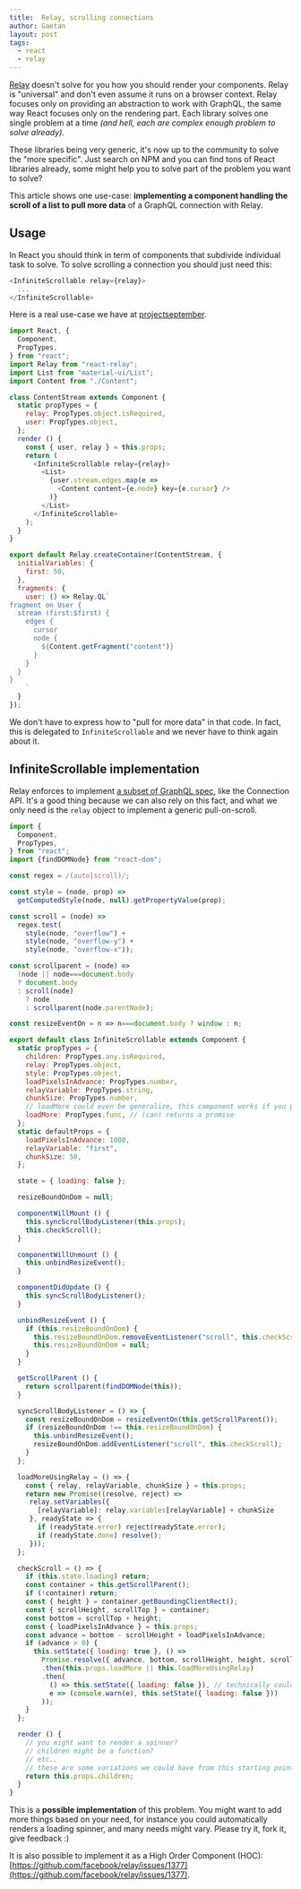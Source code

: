 ```yaml
---
title:  Relay, scrolling connections
author: Gaetan
layout: post
tags:
  - react
  - relay
---
```


[Relay]: https://github.com/facebook/relay
[Relay-spec]: https://facebook.github.io/relay/docs/graphql-relay-specification.html#content


[Relay][Relay] doesn't solve for you how you should render your components. Relay is "universal" and don't even assume it runs on a browser context. Relay focuses only on providing an abstraction to work with GraphQL, the same way React focuses only on the rendering part. Each library solves one single problem at a time *(and hell, each are complex enough problem to solve already)*.

These libraries being very generic, it's now up to the community to solve the "more specific". Just search on NPM and you can find tons of React libraries already, some might help you to solve part of the problem you want to solve?

This article shows one use-case: **implementing a component handling the scroll of a list to pull more data** of a GraphQL connection with Relay.

## Usage

In React you should think in term of components that subdivide individual task to solve. To solve scrolling a connection you should just need this:

```js
<InfiniteScrollable relay={relay}>
  ...
</InfiniteScrollable>
```

Here is a real use-case we have at [projectseptember](https://projectseptember.com).


```js
import React, {
  Component,
  PropTypes,
} from "react";
import Relay from "react-relay";
import List from "material-ui/List";
import Content from "./Content";

class ContentStream extends Component {
  static propTypes = {
    relay: PropTypes.object.isRequired,
    user: PropTypes.object,
  };
  render () {
    const { user, relay } = this.props;
    return (
      <InfiniteScrollable relay={relay}>
        <List>
          {user.stream.edges.map(e =>
            <Content content={e.node} key={e.cursor} />
          )}
        </List>
      </InfiniteScrollable>
    );
  }
}

export default Relay.createContainer(ContentStream, {
  initialVariables: {
    first: 50,
  },
  fragments: {
    user: () => Relay.QL`
fragment on User {
  stream (first:$first) {
    edges {
      cursor
      node {
        ${Content.getFragment("content")}
      }
    }
  }
}
    `
  }
});
```

We don't have to express how to "pull for more data" in that code. In fact, this is delegated to `InfiniteScrollable` and we never have to think again about it.


## InfiniteScrollable implementation

Relay enforces to implement [a subset of GraphQL spec](https://facebook.github.io/relay/docs/graphql-relay-specification.html#content), like the Connection API. It's a good thing because we can also rely on this fact, and what we only need is the `relay` object to implement a generic pull-on-scroll.


```js
import {
  Component,
  PropTypes,
} from "react";
import {findDOMNode} from "react-dom";

const regex = /(auto|scroll)/;

const style = (node, prop) =>
  getComputedStyle(node, null).getPropertyValue(prop);

const scroll = (node) =>
  regex.test(
    style(node, "overflow") +
    style(node, "overflow-y") +
    style(node, "overflow-x"));

const scrollparent = (node) =>
  !node || node===document.body
  ? document.body
  : scroll(node)
    ? node
    : scrollparent(node.parentNode);

const resizeEventOn = n => n===document.body ? window : n;

export default class InfiniteScrollable extends Component {
  static propTypes = {
    children: PropTypes.any.isRequired,
    relay: PropTypes.object,
    style: PropTypes.object,
    loadPixelsInAdvance: PropTypes.number,
    relayVariable: PropTypes.string,
    chunkSize: PropTypes.number,
    // loadMore could even be generalize, this component works if you provide loadMore instead of relay
    loadMore: PropTypes.func, // (can) returns a promise
  };
  static defaultProps = {
    loadPixelsInAdvance: 1000,
    relayVariable: "first",
    chunkSize: 50,
  };

  state = { loading: false };

  resizeBoundOnDom = null;

  componentWillMount () {
    this.syncScrollBodyListener(this.props);
    this.checkScroll();
  }

  componentWillUnmount () {
    this.unbindResizeEvent();
  }

  componentDidUpdate () {
    this.syncScrollBodyListener();
  }

  unbindResizeEvent () {
    if (this.resizeBoundOnDom) {
      this.resizeBoundOnDom.removeEventListener("scroll", this.checkScroll);
      this.resizeBoundOnDom = null;
    }
  }

  getScrollParent () {
    return scrollparent(findDOMNode(this));
  }

  syncScrollBodyListener = () => {
    const resizeBoundOnDom = resizeEventOn(this.getScrollParent());
    if (resizeBoundOnDom !== this.resizeBoundOnDom) {
      this.unbindResizeEvent();
      resizeBoundOnDom.addEventListener("scroll", this.checkScroll);
    }
  };

  loadMoreUsingRelay = () => {
    const { relay, relayVariable, chunkSize } = this.props;
    return new Promise((resolve, reject) =>
     relay.setVariables({
       [relayVariable]: relay.variables[relayVariable] + chunkSize
     }, readyState => {
       if (readyState.error) reject(readyState.error);
       if (readyState.done) resolve();
     }));
  };

  checkScroll = () => {
    if (this.state.loading) return;
    const container = this.getScrollParent();
    if (!container) return;
    const { height } = container.getBoundingClientRect();
    const { scrollHeight, scrollTop } = container;
    const bottom = scrollTop + height;
    const { loadPixelsInAdvance } = this.props;
    const advance = bottom - scrollHeight + loadPixelsInAdvance;
    if (advance > 0) {
      this.setState({ loading: true }, () =>
        Promise.resolve({ advance, bottom, scrollHeight, height, scrollTop, loadPixelsInAdvance })
        .then(this.props.loadMore || this.loadMoreUsingRelay)
        .then(
          () => this.setState({ loading: false }), // technically could recall checkScroll here. in second callback of setState. fork it, try it, adapt it !
          e => (console.warn(e), this.setState({ loading: false }))
        ));
    }
  };

  render () {
    // you might want to render a spinner?
    // children might be a function?
    // etc..
    // these are some variations we could have from this starting point
    return this.props.children;
  }
}
```


This is a **possible implementation** of this problem. You might want to add more things based on your need, for instance you could automatically renders a loading spinner, and many needs might vary. Please try it, fork it, give feedback :)

It is also possible to implement it as a High Order Component (HOC): [https://github.com/facebook/relay/issues/1377](https://github.com/facebook/relay/issues/1377).
